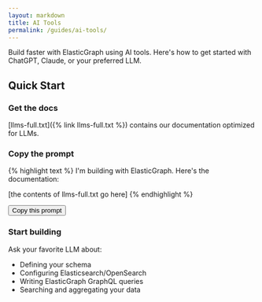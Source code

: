 ```yaml
---
layout: markdown
title: AI Tools
permalink: /guides/ai-tools/
---
```


Build faster with ElasticGraph using AI tools. Here's how to get started with ChatGPT, Claude, or your preferred LLM.

## Quick Start

### Get the docs

[llms-full.txt]({% link llms-full.txt %}) contains our documentation optimized for LLMs.

### Copy the prompt

{% highlight text %}
I'm building with ElasticGraph. Here's the documentation:

[the contents of llms-full.txt go here]
{% endhighlight %}

<button id="copy-button" class="btn-primary">Copy this prompt</button>


### Start building

Ask your favorite LLM about:

- Defining your schema
- Configuring Elasticsearch/OpenSearch
- Writing ElasticGraph GraphQL queries
- Searching and aggregating your data

<script>
document.addEventListener('DOMContentLoaded', function() {
  const copyButton = document.getElementById('copy-button');
  const prefix = "I'm building with ElasticGraph. Here's the documentation:\n\n";
  const docs = {{ site.data.content.llm_content.content | jsonify }};
  const fullTemplate = prefix + docs;

  copyButton.addEventListener('click', async () => {
    try {
      await navigator.clipboard.writeText(fullTemplate);
      const originalText = copyButton.textContent;
      copyButton.textContent = 'Copied!';
      copyButton.classList.remove('btn-primary');
      copyButton.classList.add('btn-success');
      setTimeout(() => {
        copyButton.textContent = originalText;
        copyButton.classList.remove('btn-success');
        copyButton.classList.add('btn-primary');
      }, 2000);
    } catch (err) {
      console.error('Failed to copy:', err);
      copyButton.textContent = 'Failed to copy';
    }
  });
});
</script>
